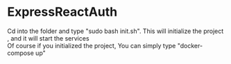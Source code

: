 # ExpressReactAuth
Cd into the folder and type "sudo bash init.sh". This will initialize the project , and it will start the services \
Of course if you initialized the project, You can simply type "docker-compose up"
